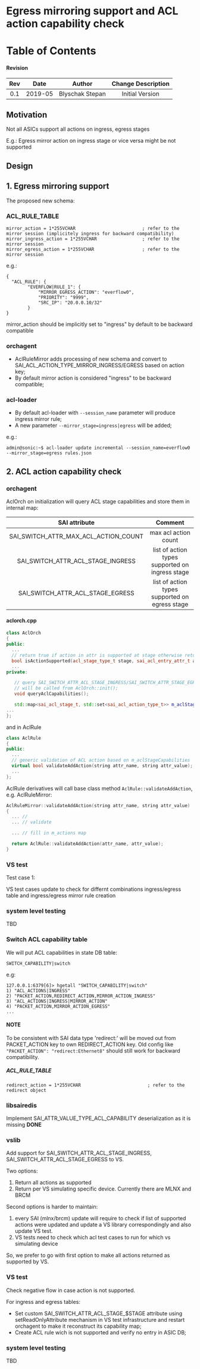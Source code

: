 # Egress mirroring support and ACL action capability check

# Table of Contents

#### Revision
| Rev |  Date   |       Author       | Change Description |
|:---:|:-------:|:------------------:|:------------------:|
| 0.1 | 2019-05 |   Blyschak Stepan  | Initial Version    |

## Motivation
Not all ASICs support all actions on ingress, egress stages

E.g.: Egress mirror action on ingress stage or vice versa might be not supported

## Design

## 1. Egress mirroring support

The proposed new schema:

### ACL_RULE_TABLE
```
mirror_action = 1*255VCHAR                         ; refer to the mirror session (implicitely ingress for backward compatibility)
mirror_ingress_action = 1*255VCHAR                 ; refer to the mirror session
mirror_egress_action = 1*255VCHAR                  ; refer to the mirror session
```

e.g.:
```
{
  "ACL_RULE": {
        "EVERFLOW|RULE_1": {
            "MIRROR_EGRESS_ACTION": "everflow0",
            "PRIORITY": "9999",
            "SRC_IP": "20.0.0.10/32"
        }
}
```

mirror_action should be implicitly set to "ingress" by default to be backward compatible


### orchagent

- AclRuleMirror adds processing of new schema and convert to SAI_ACL_ACTION_TYPE_MIRROR_INGRESS/EGRESS based on action key;
- By default mirror action is considered "ingress" to be backward compatible;

### acl-loader

- By default acl-loader with ```--session_name``` parameter will produce ingress mirror rule;
- A new parameter ```--mirror_stage=ingress|egress``` will be added;

e.g.:

```
admin@sonic:~$ acl-loader update incremental --session_name=everflow0 --mirror_stage=egress rules.json
```

## 2. ACL action capability check

### orchagent

AclOrch on initialization will query ACL stage capabilities and store them in internal map:

| SAI attribute                                         |  Comment                                        |
|:-----------------------------------------------------:|:-----------------------------------------------:|
|SAI_SWITCH_ATTR_MAX_ACL_ACTION_COUNT                   | max acl action count                            |
|SAI_SWITCH_ATTR_ACL_STAGE_INGRESS                      | list of action types supported on ingress stage |
|SAI_SWITCH_ATTR_ACL_STAGE_EGRESS                       | list of action types supported on egress stage  |


#### aclorch.cpp

```c++
class AclOrch
{
public:
  ...
  // return true if action in attr is supported at stage otherwise return false
  bool isActionSupported(acl_stage_type_t stage, sai_acl_entry_attr_t attr) const;
  ...
private:

   // query SAI_SWITCH_ATTR_ACL_STAGE_INGRESS/SAI_SWITCH_ATTR_STAGE_EGRESS
   // will be called from AclOrch::init();
   void queryAclCapabilities();

   std::map<sai_acl_stage_t, std::set<sai_acl_action_type_t>> m_aclStageCapabilities;
...
};
```

and in AclRule

```c++
class AclRule
{
public:
  ...
  // generic validation of ACL action based on m_aclStageCapabilities
  virtual bool validateAddAction(string attr_name, string attr_value);
  ...
};
```

AclRule derivatives will call base class method ```AclRule::validateAddAction```, e.g. AclRuleMirror:

```c++
AclRuleMirror::validateAddAction(string attr_name, string attr_value)
{
  ... //
  ... // validate

  ... // fill in m_actions map

  return AclRule::validateAddAction(attr_name, attr_value);
}
```

### VS test

Test case 1:

VS test cases update to check for differnt combinations ingress/egress table and ingress/egress mirror rule creation

### system level testing

TBD

### Switch ACL capability table

We will put ACL capabilities in state DB table:

```
SWITCH_CAPABILITY|switch
```

e.g:
```
127.0.0.1:6379[6]> hgetall "SWITCH_CAPABILITY|switch"
1) "ACL_ACTIONS|INGRESS"
2) "PACKET_ACTION,REDIRECT_ACTION,MIRROR_ACTION_INGRESS"
3) "ACL_ACTIONS|INGRESS|MIRROR_ACTION"
4) "PACKET_ACTION,MIRROR_ACTION_EGRESS"
...
```

#### NOTE

To be consistent with SAI data type 'redirect:<param>' will be moved out from PACKET_ACTION key to own REDIRECT_ACTION key.
Old config like ```"PACKET_ACTION": "redirect:Ethernet8"``` should still work for backward compatibility.

##### ACL_RULE_TABLE
```
redirect_action = 1*255VCHAR                         ; refer to the redirect object
```


### libsairedis

Implement SAI_ATTR_VALUE_TYPE_ACL_CAPABILITY deserialization as it is missing
**DONE**

### vslib

Add support for SAI_SWITCH_ATTR_ACL_STAGE_INGRESS, SAI_SWITCH_ATTR_ACL_STAGE_EGRESS to VS.

Two options:
1. Return all actions as supported
2. Return per VS simulating specific device. Currently there are MLNX and BRCM

Second options is harder to maintain:
1. every SAI (mlnx/brcm) update will require to check if list of supported actions were updated and update a VS library correspondingly and also update VS test.
2. VS tests need to check which acl test cases to run for which vs simulating device

So, we prefer to go with first option to make all actions returned as supported by VS.

### VS test

Check negative flow in case action is not supported.

For ingress and egress tables:
  - Set custom SAI_SWITCH_ATTR_ACL_STAGE_$STAGE attribute using setReadOnlyAttribute mechanism in VS test infrastructure and restart orchagent to make it reconstruct its capability map;
  - Create ACL rule wich is not supported and verify no entry in ASIC DB;

### system level testing

TBD
